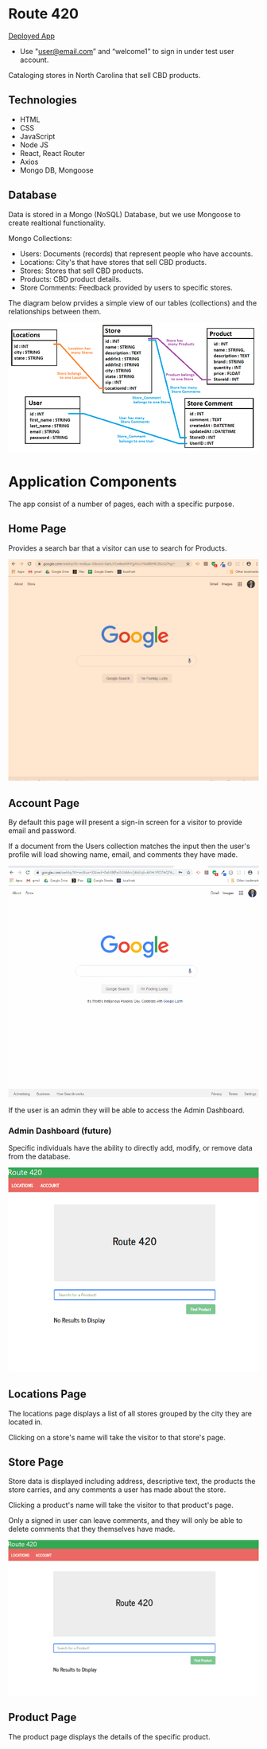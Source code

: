 # Route 420

[Deployed App](https://route420react.herokuapp.com/)
 * Use "user@email.com” and “welcome1” to sign in under test user account.

Cataloging stores in North Carolina that sell CBD products.

## Technologies

 * HTML
 * CSS
 * JavaScript
 * Node JS
 * React, React Router
 * Axios
 * Mongo DB, Mongoose

 ## Database

 Data is stored in a Mongo (NoSQL) Database, but we use Mongoose to create realtional functionality.

 Mongo Collections:

  * Users: Documents (records) that represent people who have accounts.
  * Locations: City's that have stores that sell CBD products.
  * Stores: Stores that sell CBD products.
  * Products: CBD product details.
  * Store Comments: Feedback provided by users to specific stores.

 The diagram below prvides a simple view of our tables (collections) and the relationships between them.

 ![database](/documentation/database_diagram.png)

 # Application Components

 The app consist of a number of pages, each with a specific purpose.

 ## Home Page

 Provides a search bar that a visitor can use to search for Products.

![product search](/documentation/product_search.gif)

 ## Account Page

 By default this page will present a sign-in screen for a visitor to provide email and password.

 If a document from the Users collection matches the input then the user's profile will load showing name, email, and comments they have made.

![user profile](/documentation/user_profile.gif)

 If the user is an admin they will be able to access the Admin Dashboard.

 ### Admin Dashboard (future)

 Specific individuals have the ability to directly add, modify, or remove data from the database.

 ![admin page](/documentation/admin_page.gif)

 ## Locations Page

 The locations page displays a list of all stores grouped by the city they are located in.

 Clicking on a store's name will take the visitor to that store's page.

 ## Store Page

 Store data is displayed including address, descriptive text, the products the store carries, and any comments a user has made about the store.

 Clicking a product's name will take the visitor to that product's page.

Only a signed in user can leave comments, and they will only be able to delete comments that they themselves have made.

![add delete comment](/documentation/add_delete_comment.gif)
 
 ## Product Page

The product page displays the details of the specific product.



